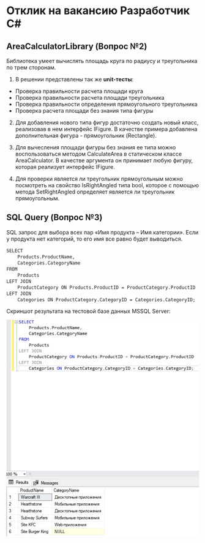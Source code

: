 # Отклик на вакансию Разработчик C#
## AreaCalculatorLibrary (Вопрос №2)
Библиотека умеет вычислять площадь круга по радиусу и треугольника по трем сторонам.

1. В решении представлены так же **unit-тесты**:
- Проверка правильности расчета площади круга
- Проверка правильности расчета площади треугольника
- Проверка правильности определения прямоугольного треугольника
- Проверка расчета площади без знания типа фигуры

2. Для добавления нового типа фигур достаточно создать новый класс, реализовав в нем интерфейс IFigure.
В качестве примера добавлена дополнительная фигура - прямоугольник (Rectangle).

3. Для вычесления площади фигуры без знания ее типа можно воспользоваться методом CalculateArea в статическом классе AreaCalculator.
В качестве аргумента он принимает любую фигуру, которая реализует интерфейс IFigure.

4. Для проверки является ли треугольник прямоугольным можно посмотреть на свойство IsRightAngled типа bool, которое с помощью метода SetRightAngled определяет является ли треугольник прямоугольным.

## SQL Query (Вопрос №3)
SQL запрос для выбора всех пар «Имя продукта – Имя категории». Если у продукта нет категорий, то его имя все равно будет выводиться.

```
SELECT 
    Products.ProductName,
    Categories.CategoryName
FROM 
    Products
LEFT JOIN 
    ProductCategory ON Products.ProductID = ProductCategory.ProductID
LEFT JOIN 
    Categories ON ProductCategory.CategoryID = Categories.CategoryID;
```
Скриншот результата на тестовой базе данных MSSQL Server: 

![SQL Query Screenshot](https://github.com/iplaydollsdev/AreaCalculatorLibrary/blob/master/SQLQuery.jpg)
